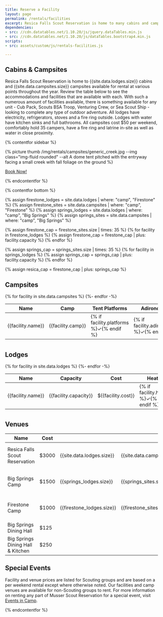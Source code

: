 ```yaml
---
title: Reserve a Facility
layout: page
permalink: /rentals/facilities
excerpt: Resica Falls Scout Reservation is home to many cabins and campsites available for rental throughout the year.
dependencies:
- src: //cdn.datatables.net/1.10.20/js/jquery.dataTables.min.js
- src: //cdn.datatables.net/1.10.20/js/dataTables.bootstrap4.min.js
scripts: 
- src: assets/custom/js/rentals-facilities.js

---
```


## Cabins & Campsites
Resica Falls Scout Reservation is home to {{site.data.lodges.size}} cabins and {{site.data.campsites.size}} campsites available for rental at various points throughout the year. Review the table below to see the accommodations and facilities that are available with each. With such a numerous amount of facilities available, there is something available for any unit - Cub Pack, Scouts BSA Troop, Venturing Crew, or Sea Scout Ship - looking to complete any type of outdoor adventure. All lodges have electricity, refrigerators, stoves and a fire ring outside. Lodges with water have kitchen sinks and full bathrooms. All campsites cost $50 per weekend, comfortably hold 35 campers, have a fire ring and latrine in-site as well as water in close proximity.

{% contentfor sidebar %}

{% picture thumb /img/rentals/campsites/generic_creek.jpg --img class="img-fluid rounded" --alt A dome tent pitched with the entryway facing a small creek with fall foliage on the ground %}

<a class="btn btn-primary btn-block" href="https://colbsa.doubleknot.com/facilitysearch/2849" target="_blank">Book Now!</a>

{% endcontentfor %}

{% contentfor bottom %}

{% assign firestone_lodges = site.data.lodges | where: "camp", "Firestone" %}
{% assign firestone_sites = site.data.campsites | where: "camp", "Firestone" %}
{% assign springs_lodges = site.data.lodges | where: "camp", "Big Springs" %}
{% assign springs_sites = site.data.campsites | where: "camp", "Big Springs" %}

{% assign firestone_cap = firestone_sites.size | times: 35 %}
{% for facility in firestone_lodges %}
  {% assign firestone_cap = firestone_cap | plus: facility.capacity %}
{% endfor %}

{% assign springs_cap = springs_sites.size | times: 35 %}
{% for facility in springs_lodges %}
  {% assign springs_cap = springs_cap | plus: facility.capacity %}
{% endfor %}

{% assign resica_cap = firestone_cap | plus: springs_cap %}

<div class="row">
  <div class="col-lg-6">
    <h2>Campsites</h2>
    <table class="table table-striped table-responsive" id="campsitesTable">
      <thead>
        <tr class="text-nowrap">
          <th scope="col">Name</th>
          <th scope="col">Camp</th>
          <th scope="col">Tent Platforms</th>
          <th scope="col">Adirondacks</th>
          <th scope="col">Pavilions</th>
        </tr>
      </thead>
      <tbody>
      {% for facility in site.data.campsites %}
        <tr>
          <td class="text-nowrap" scope="row">{{facility.name}}</td>
          <td>{{facility.camp}}</td>
          <td>{% if facility.platforms %}&check;{% endif %}</td>
          <td>{% if facility.adirondacks %}&check;{% endif %}</td>
          <td>{% if facility.pavilion %}&check;{% endif %}</td>
        </tr>
      {%- endfor -%}
      </tbody>
      <tfoot>
        <tr class="text-nowrap">
          <th></th>
          <th></th>
          <th></th>
          <th></th>
          <th></th>
        </tr>
      </tfoot>
    </table>
  </div>
  <div class="col-lg-6">
    <h2>Lodges</h2>
    <table class="table table-striped table-responsive" id="lodgesTable">
      <thead>
        <tr class="text-nowrap">
          <th scope="col">Name</th>
          <th scope="col">Capacity</th>
          <th scope="col">Cost</th>
          <th scope="col">Heat</th>
          <th scope="col">Water</th>
          <th scope="col">Fireplace</th>
          <th scope="col">Wood Stove</th>
        </tr>
      </thead>
      <tbody>
      {% for facility in site.data.lodges %}
        <tr>
          <td class="text-nowrap" scope="row">{{facility.name}}</td>
          <td>{{facility.capacity}}</td>
          <td>&dollar;{{facility.cost}}</td>
          <td>{% if facility.heat %}&check;{% endif %}</td>
          <td>{% if facility.water %}&check;{% endif %}</td>
          <td>{% if facility.fireplace %}&check;{% endif %}</td>
          <td>{% if facility.woodstove %}&check;{% endif %}</td>
        </tr>
      {%- endfor -%}
      </tbody>
      <tfoot>
        <tr class="text-nowrap">
          <th></th>
          <th></th>
          <th></th>
          <th></th>
          <th></th>
          <th></th>
          <th></th>
        </tr>
      </tfoot>
    </table>
    <h2>Venues</h2>
    <table class="table table-striped table-responsive">
      <thead>
        <tr class="text-nowrap">
          <th scope="col">Name</th>
          <th scope="col">Cost</th>
          <th scope="col"><abbr title="Cabins"><i class="fas fa-home"></i></abbr></th>
          <th scope="col"><abbr title="Campsites"><i class="fas fa-campground"></i></abbr></th>
          <th scope="col"><abbr title="Capacity">Cap</abbr></th>
          <th scope="col">Notes</th>
        </tr>
      </thead>
      <tbody>
        <tr>
          <td scope="row">Resica Falls Scout Reservation</td>
          <td>&dollar;3000</td>
          <td>{{site.data.lodges.size}}</td>
          <td>{{site.data.campsites.size}}</td>
          <td>{{resica_cap | divided_by: 10 | round | times: 10}}</td>
          <td></td>
        </tr>
        <tr>
          <td scope="row">Big Springs Camp</td>
          <td>&dollar;1500</td>
          <td>{{springs_lodges.size}}</td>
          <td>{{springs_sites.size}}</td>
          <td>{{springs_cap | divided_by: 10 | round | times: 10}}</td>
          <td></td>
        </tr>
        <tr>
          <td scope="row">Firestone Camp</td>
          <td>&dollar;1000</td>
          <td>{{firestone_lodges.size}}</td>
          <td>{{firestone_sites.size}}</td>
          <td>{{firestone_cap | divided_by: 10 | round | times: 10}}</td>
          <td></td>
        </tr>
        <tr>
          <td scope="row">Big Springs Dining Hall</td>
          <td>&dollar;125</td>
          <td></td>
          <td></td>
          <td></td>
          <td></td>
        </tr>
        <tr>
          <td scope="row">Big Springs Dining Hall &amp; Kitchen</td>
          <td>&dollar;250</td>
          <td></td>
          <td></td>
          <td></td>
          <td></td>
        </tr>
      </tbody>
    </table>
    <h2>Special Events</h2>
    Facility and venue prices are listed for Scouting groups and are based on a per weekend rental except where otherwise noted. Our facilities and camp venues are available for non-Scouting groups to rent. For more information on renting any part of Musser Scout Reservation for a special event, visit <a href="/rentals/private-events">Events in Camp</a>.
  </div>
</div>

{% endcontentfor %}
